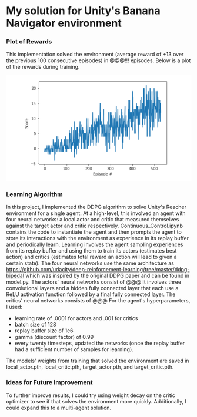 # My solution for Unity's Banana Navigator environment

### Plot of Rewards
This implementation solved the environment (average reward of +13 over the previous 100 consecutive episodes) in @@@!!! episodes. Below is a plot of the rewards during training. 

![Plot of Rewards](https://github.com/k-staple/deep-reinforcement-learning/blob/update_report/p1_navigation/plot_of_rewards_during_training.PNG "Plot of Rewards")

### Learning Algorithm
In this project, I implemented the DDPG algorithm to solve Unity's Reacher environment for a single agent. At a high-level, this involved an agent with four neural networks: a local actor and critic that measured themselves against the target actor and critic respectively. Continuous_Control.ipynb contains the code to instantiate the agent and then prompts the agent to store its interactions with the environment as experience in its replay buffer and periodically learn. Learning involves the agent sampling experiences from its replay buffer and using them to train its actors (estimates best action) and critics (estimates total reward an action will lead to given a certain state). 
The four neural networks use the same architecture as https://github.com/udacity/deep-reinforcement-learning/tree/master/ddpg-bipedal which was inspired by the original DDPG paper and can be found in model.py. 
The actors' neural networks consist of @@@ It involves three convolutional layers and a hidden fully connected layer that each use a ReLU activation function followed by a final fully connected layer.
The critics' neural networks consists of @@@
For the agent's hyperparameters, I used: 
- learning rate of .0001 for actors and .001 for critics
- batch size of 128
- replay buffer size of 1e6
- gamma (discount factor) of 0.99
- every twenty timesteps, updated the networks (once the replay buffer had a sufficient number of samples for learning). 

The models' weights from training that solved the environment are saved in local_actor.pth, local_critic.pth, target_actor.pth, and target_critic.pth.

### Ideas for Future Improvement
To further improve results, I could try using weight decay on the critic optimizer to see if that solves the environment more quickly. Additionally, I could expand this to a multi-agent solution.
